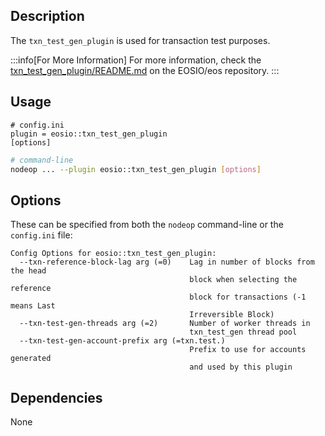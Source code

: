 
## Description

The `txn_test_gen_plugin` is used for transaction test purposes.

:::info[For More Information]
For more information, check the [txn_test_gen_plugin/README.md](https://example.com) on the EOSIO/eos repository.
:::

## Usage

```console
# config.ini
plugin = eosio::txn_test_gen_plugin
[options]
```
```sh
# command-line
nodeop ... --plugin eosio::txn_test_gen_plugin [options]
```

## Options

These can be specified from both the `nodeop` command-line or the `config.ini` file:

```console
Config Options for eosio::txn_test_gen_plugin:
  --txn-reference-block-lag arg (=0)    Lag in number of blocks from the head 
                                        block when selecting the reference 
                                        block for transactions (-1 means Last 
                                        Irreversible Block)
  --txn-test-gen-threads arg (=2)       Number of worker threads in 
                                        txn_test_gen thread pool
  --txn-test-gen-account-prefix arg (=txn.test.)
                                        Prefix to use for accounts generated 
                                        and used by this plugin
```

## Dependencies

None
